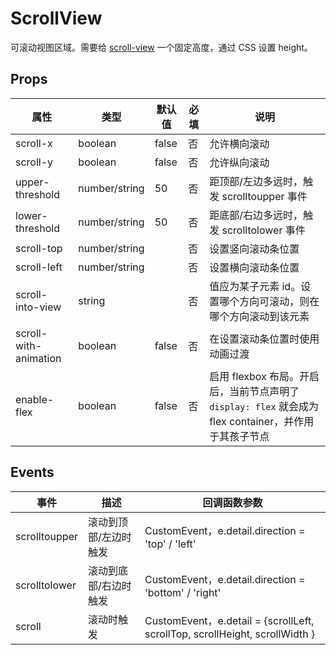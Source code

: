 # ScrollView

可滚动视图区域。需要给 [scroll-view](./README.ScrollView.md) 一个固定高度，通过 CSS 设置 height。

## Props

| 属性                  | 类型          | 默认值 | 必填 | 说明                                                                                                  |
| --------------------- | ------------- | ------ | ---- | ----------------------------------------------------------------------------------------------------- |
| scroll-x              | boolean       | false  | 否   | 允许横向滚动                                                                                          |
| scroll-y              | boolean       | false  | 否   | 允许纵向滚动                                                                                          |
| upper-threshold       | number/string | 50     | 否   | 距顶部/左边多远时，触发 scrolltoupper 事件                                                            |
| lower-threshold       | number/string | 50     | 否   | 距底部/右边多远时，触发 scrolltolower 事件                                                            |
| scroll-top            | number/string |        | 否   | 设置竖向滚动条位置                                                                                    |
| scroll-left           | number/string |        | 否   | 设置横向滚动条位置                                                                                    |
| scroll-into-view      | string        |        | 否   | 值应为某子元素 id。设置哪个方向可滚动，则在哪个方向滚动到该元素                                       |
| scroll-with-animation | boolean       | false  | 否   | 在设置滚动条位置时使用动画过渡                                                                        |
| enable-flex           | boolean       | false  | 否   | 启用 flexbox 布局。开启后，当前节点声明了 `display: flex` 就会成为 flex container，并作用于其孩子节点 |

## Events

| 事件          | 描述                  | 回调函数参数                                                                |
| ------------- | --------------------- | --------------------------------------------------------------------------- |
| scrolltoupper | 滚动到顶部/左边时触发 | CustomEvent，e.detail.direction = 'top' / 'left'                            |
| scrolltolower | 滚动到底部/右边时触发 | CustomEvent，e.detail.direction = 'bottom' / 'right'                        |
| scroll        | 滚动时触发            | CustomEvent，e.detail = {scrollLeft, scrollTop, scrollHeight, scrollWidth } |
